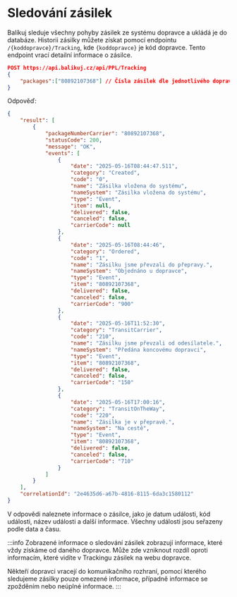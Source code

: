 ﻿# Sledování zásilek
Balíkuj sleduje všechny pohyby zásilek ze systému dopravce a ukládá je do databáze. Historii zásilky můžete získat pomocí endpointu `/{koddopravce}/Tracking`, kde `{koddopravce}` je kód dopravce. Tento endpoint vrací detailní informace o zásilce.


```json showLineNumbers
POST https://api.balikuj.cz/api/PPL/Tracking
{
    "packages":["80892107368"] // Čísla zásilek dle jednotlivého dopravce
}
```

Odpověď:

```json showLineNumbers
{
    "result": [
        {
            "packageNumberCarrier": "80892107368",
            "statusCode": 200,
            "message": "OK",
            "events": [
                {
                    "date": "2025-05-16T08:44:47.511",
                    "category": "Created",
                    "code": "0",
                    "name": "Zásilka vložena do systému",
                    "nameSystem": "Zásilka vložena do systému",
                    "type": "Event",
                    "item": null,
                    "delivered": false,
                    "canceled": false,
                    "carrierCode": null
                },
                {
                    "date": "2025-05-16T08:44:46",
                    "category": "Ordered",
                    "code": "1",
                    "name": "Zásilku jsme převzali do přepravy.",
                    "nameSystem": "Objednáno u dopravce",
                    "type": "Event",
                    "item": "80892107368",
                    "delivered": false,
                    "canceled": false,
                    "carrierCode": "900"
                },
                {
                    "date": "2025-05-16T11:52:30",
                    "category": "TransitCarrier",
                    "code": "210",
                    "name": "Zásilku jsme převzali od odesílatele.",
                    "nameSystem": "Předána koncovému dopravci",
                    "type": "Event",
                    "item": "80892107368",
                    "delivered": false,
                    "canceled": false,
                    "carrierCode": "150"
                },
                {
                    "date": "2025-05-16T17:00:16",
                    "category": "TransitOnTheWay",
                    "code": "220",
                    "name": "Zásilka je v přepravě.",
                    "nameSystem": "Na cestě",
                    "type": "Event",
                    "item": "80892107368",
                    "delivered": false,
                    "canceled": false,
                    "carrierCode": "710"
                }
            ]
        }
    ],
    "correlationId": "2e4635d6-a67b-4816-8115-6da3c1580112"
}
```

V odpovědi naleznete informace o zásilce, jako je datum události, kód události, název události a další informace. Všechny události jsou seřazeny podle data a času. 

:::info
Zobrazené informace o sledování zásilek zobrazují informace, které vždy získáme od daného dopravce. Může zde vzniknout rozdíl oproti informacím, které vidíte v Trackingu zásilek na webu dopravce.

Někteří dopravci vracejí do komunikačního rozhraní, pomocí kterého sledujeme zásilky pouze omezené informace, případně informace se zpožděním nebo neúplné informace.
:::